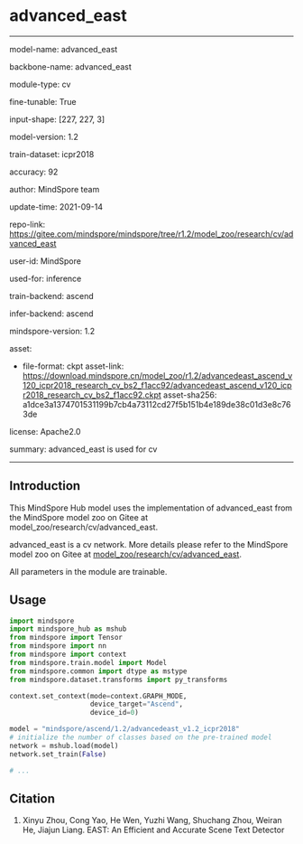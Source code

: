 # advanced_east

---

model-name: advanced_east

backbone-name: advanced_east

module-type: cv

fine-tunable: True

input-shape: [227, 227, 3]

model-version: 1.2

train-dataset: icpr2018

accuracy: 92

author: MindSpore team

update-time: 2021-09-14

repo-link: <https://gitee.com/mindspore/mindspore/tree/r1.2/model_zoo/research/cv/advanced_east>

user-id: MindSpore

used-for: inference

train-backend: ascend

infer-backend: ascend

mindspore-version: 1.2

asset:

-
    file-format: ckpt
    asset-link: <https://download.mindspore.cn/model_zoo/r1.2/advancedeast_ascend_v120_icpr2018_research_cv_bs2_f1acc92/advancedeast_ascend_v120_icpr2018_research_cv_bs2_f1acc92.ckpt>
    asset-sha256: a1dce3a1374701531199b7cb4a73112cd27f5b151b4e189de38c01d3e8c763de

license: Apache2.0

summary: advanced_east is used for cv

---

## Introduction

This MindSpore Hub model uses the implementation of advanced_east from the MindSpore model zoo on Gitee at model_zoo/research/cv/advanced_east.

advanced_east is a cv network. More details please refer to the MindSpore model zoo on Gitee at [model_zoo/research/cv/advanced_east](https://gitee.com/mindspore/mindspore/blob/r1.2/model_zoo/research/cv/advanced_east/README.md).

All parameters in the module are trainable.

## Usage

```python
import mindspore
import mindspore_hub as mshub
from mindspore import Tensor
from mindspore import nn
from mindspore import context
from mindspore.train.model import Model
from mindspore.common import dtype as mstype
from mindspore.dataset.transforms import py_transforms

context.set_context(mode=context.GRAPH_MODE,
                    device_target="Ascend",
                    device_id=0)

model = "mindspore/ascend/1.2/advancedeast_v1.2_icpr2018"
# initialize the number of classes based on the pre-trained model
network = mshub.load(model)
network.set_train(False)

# ...
```

## Citation

1. Xinyu Zhou, Cong Yao, He Wen, Yuzhi Wang, Shuchang Zhou, Weiran He, Jiajun Liang. EAST: An Efficient and Accurate Scene Text Detector
